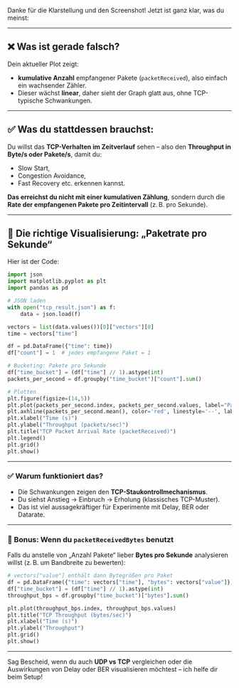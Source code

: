 Danke für die Klarstellung und den Screenshot! Jetzt ist ganz klar, was du meinst:

---

## ❌ Was ist gerade falsch?

Dein aktueller Plot zeigt:

* **kumulative Anzahl** empfangener Pakete (`packetReceived`), also einfach ein wachsender Zähler.
* Dieser wächst **linear**, daher sieht der Graph glatt aus, ohne TCP-typische Schwankungen.

---

## ✅ Was du stattdessen brauchst:

Du willst das **TCP-Verhalten im Zeitverlauf** sehen – also den **Throughput in Byte/s oder Pakete/s**, damit du:

* Slow Start,
* Congestion Avoidance,
* Fast Recovery etc. erkennen kannst.

**Das erreichst du nicht mit einer kumulativen Zählung**, sondern durch die **Rate der empfangenen Pakete pro Zeitintervall** (z. B. pro Sekunde).

---

## 🔁 Die richtige Visualisierung: „Paketrate pro Sekunde“

Hier ist der Code:

```python
import json
import matplotlib.pyplot as plt
import pandas as pd

# JSON laden
with open("tcp_result.json") as f:
    data = json.load(f)

vectors = list(data.values())[0]["vectors"][0]
time = vectors["time"]

df = pd.DataFrame({"time": time})
df["count"] = 1  # jedes empfangene Paket = 1

# Bucketing: Pakete pro Sekunde
df["time_bucket"] = (df["time"] // 1).astype(int)
packets_per_second = df.groupby("time_bucket")["count"].sum()

# Plotten
plt.figure(figsize=(14,5))
plt.plot(packets_per_second.index, packets_per_second.values, label="Packets/sec")
plt.axhline(packets_per_second.mean(), color='red', linestyle='--', label=f"Average: {packets_per_second.mean():.2f}")
plt.xlabel("Time (s)")
plt.ylabel("Throughput (packets/sec)")
plt.title("TCP Packet Arrival Rate (packetReceived)")
plt.legend()
plt.grid()
plt.show()
```

---

### ✅ Warum funktioniert das?

* Die Schwankungen zeigen den **TCP-Staukontrollmechanismus**.
* Du siehst Anstieg → Einbruch → Erholung (klassisches TCP-Muster).
* Das ist viel aussagekräftiger für Experimente mit Delay, BER oder Datarate.

---

### 🎁 Bonus: Wenn du `packetReceivedBytes` benutzt

Falls du anstelle von „Anzahl Pakete“ lieber **Bytes pro Sekunde** analysieren willst (z. B. um Bandbreite zu bewerten):

```python
# vectors["value"] enthält dann Bytegrößen pro Paket
df = pd.DataFrame({"time": vectors["time"], "bytes": vectors["value"]})
df["time_bucket"] = (df["time"] // 1).astype(int)
throughput_bps = df.groupby("time_bucket")["bytes"].sum()

plt.plot(throughput_bps.index, throughput_bps.values)
plt.title("TCP Throughput (bytes/sec)")
plt.xlabel("Time (s)")
plt.ylabel("Throughput")
plt.grid()
plt.show()
```

---

Sag Bescheid, wenn du auch **UDP vs TCP** vergleichen oder die Auswirkungen von Delay oder BER visualisieren möchtest – ich helfe dir beim Setup!
